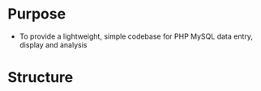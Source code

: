 # Purpose
* To provide a lightweight, simple codebase for PHP MySQL data entry, display and analysis
# Structure

